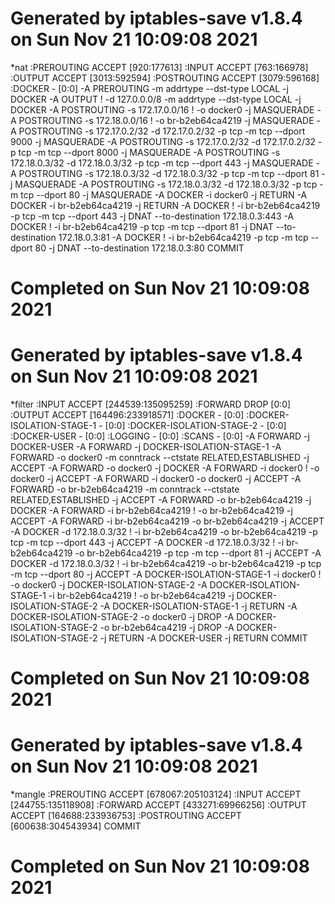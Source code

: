 # Generated by iptables-save v1.8.4 on Sun Nov 21 10:09:08 2021

*nat
:PREROUTING ACCEPT [920:177613]
:INPUT ACCEPT [763:166978]
:OUTPUT ACCEPT [3013:592594]
:POSTROUTING ACCEPT [3079:596168]
:DOCKER - [0:0]
-A PREROUTING -m addrtype --dst-type LOCAL -j DOCKER
-A OUTPUT ! -d 127.0.0.0/8 -m addrtype --dst-type LOCAL -j DOCKER
-A POSTROUTING -s 172.17.0.0/16 ! -o docker0 -j MASQUERADE
-A POSTROUTING -s 172.18.0.0/16 ! -o br-b2eb64ca4219 -j MASQUERADE
-A POSTROUTING -s 172.17.0.2/32 -d 172.17.0.2/32 -p tcp -m tcp --dport 9000 -j MASQUERADE
-A POSTROUTING -s 172.17.0.2/32 -d 172.17.0.2/32 -p tcp -m tcp --dport 8000 -j MASQUERADE
-A POSTROUTING -s 172.18.0.3/32 -d 172.18.0.3/32 -p tcp -m tcp --dport 443 -j MASQUERADE
-A POSTROUTING -s 172.18.0.3/32 -d 172.18.0.3/32 -p tcp -m tcp --dport 81 -j MASQUERADE
-A POSTROUTING -s 172.18.0.3/32 -d 172.18.0.3/32 -p tcp -m tcp --dport 80 -j MASQUERADE
-A DOCKER -i docker0 -j RETURN
-A DOCKER -i br-b2eb64ca4219 -j RETURN
-A DOCKER ! -i br-b2eb64ca4219 -p tcp -m tcp --dport 443 -j DNAT --to-destination 172.18.0.3:443
-A DOCKER ! -i br-b2eb64ca4219 -p tcp -m tcp --dport 81 -j DNAT --to-destination 172.18.0.3:81
-A DOCKER ! -i br-b2eb64ca4219 -p tcp -m tcp --dport 80 -j DNAT --to-destination 172.18.0.3:80
COMMIT

# Completed on Sun Nov 21 10:09:08 2021

# Generated by iptables-save v1.8.4 on Sun Nov 21 10:09:08 2021

*filter
:INPUT ACCEPT [244539:135095259]
:FORWARD DROP [0:0]
:OUTPUT ACCEPT [164496:233918571]
:DOCKER - [0:0]
:DOCKER-ISOLATION-STAGE-1 - [0:0]
:DOCKER-ISOLATION-STAGE-2 - [0:0]
:DOCKER-USER - [0:0]
:LOGGING - [0:0]
:SCANS - [0:0]
-A FORWARD -j DOCKER-USER
-A FORWARD -j DOCKER-ISOLATION-STAGE-1
-A FORWARD -o docker0 -m conntrack --ctstate RELATED,ESTABLISHED -j ACCEPT
-A FORWARD -o docker0 -j DOCKER
-A FORWARD -i docker0 ! -o docker0 -j ACCEPT
-A FORWARD -i docker0 -o docker0 -j ACCEPT
-A FORWARD -o br-b2eb64ca4219 -m conntrack --ctstate RELATED,ESTABLISHED -j ACCEPT
-A FORWARD -o br-b2eb64ca4219 -j DOCKER
-A FORWARD -i br-b2eb64ca4219 ! -o br-b2eb64ca4219 -j ACCEPT
-A FORWARD -i br-b2eb64ca4219 -o br-b2eb64ca4219 -j ACCEPT
-A DOCKER -d 172.18.0.3/32 ! -i br-b2eb64ca4219 -o br-b2eb64ca4219 -p tcp -m tcp --dport 443 -j ACCEPT
-A DOCKER -d 172.18.0.3/32 ! -i br-b2eb64ca4219 -o br-b2eb64ca4219 -p tcp -m tcp --dport 81 -j ACCEPT
-A DOCKER -d 172.18.0.3/32 ! -i br-b2eb64ca4219 -o br-b2eb64ca4219 -p tcp -m tcp --dport 80 -j ACCEPT
-A DOCKER-ISOLATION-STAGE-1 -i docker0 ! -o docker0 -j DOCKER-ISOLATION-STAGE-2
-A DOCKER-ISOLATION-STAGE-1 -i br-b2eb64ca4219 ! -o br-b2eb64ca4219 -j DOCKER-ISOLATION-STAGE-2
-A DOCKER-ISOLATION-STAGE-1 -j RETURN
-A DOCKER-ISOLATION-STAGE-2 -o docker0 -j DROP
-A DOCKER-ISOLATION-STAGE-2 -o br-b2eb64ca4219 -j DROP
-A DOCKER-ISOLATION-STAGE-2 -j RETURN
-A DOCKER-USER -j RETURN
COMMIT

# Completed on Sun Nov 21 10:09:08 2021

# Generated by iptables-save v1.8.4 on Sun Nov 21 10:09:08 2021

*mangle
:PREROUTING ACCEPT [678067:205103124]
:INPUT ACCEPT [244755:135118908]
:FORWARD ACCEPT [433271:69966256]
:OUTPUT ACCEPT [164688:233936753]
:POSTROUTING ACCEPT [600638:304543934]
COMMIT

# Completed on Sun Nov 21 10:09:08 2021
